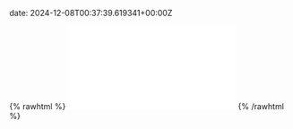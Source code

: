 date: 2024-12-08T00:37:39.619341+00:00Z


{% rawhtml %}
<embed src="./mail.example.com-http.html" type="text/html">
{% /rawhtml %}